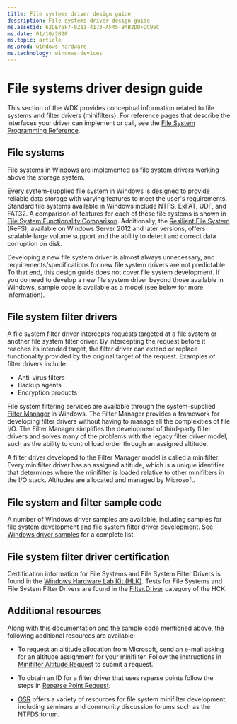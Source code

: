 ```yaml
---
title: File systems driver design guide
description: File systems driver design guide
ms.assetid: 62DE75F7-0211-4173-AF45-84B2DDFDC95C
ms.date: 01/10/2020
ms.topic: article
ms.prod: windows-hardware
ms.technology: windows-devices
---
```


# File systems driver design guide

This section of the WDK provides conceptual information related to file systems and filter drivers (minifilters). For reference pages that describe the interfaces your driver can implement or call, see the [File System Programming Reference](https://docs.microsoft.com/windows-hardware/drivers/ddi/_ifsk/).

## File systems

File systems in Windows are implemented as file system drivers working above the storage system.

Every system-supplied file system in Windows is designed to provide reliable data storage with varying features to meet the user's requirements. Standard file systems available in Windows include NTFS, ExFAT, UDF, and FAT32. A comparison of features for each of these file systems is shown in [File System Functionality Comparison](https://docs.microsoft.com/windows/desktop/FileIO/filesystem-functionality-comparison). Additionally, the [Resilient File System](https://docs.microsoft.com/windows-server/storage/refs/refs-overview) (ReFS), available on Windows Server 2012 and later versions, offers scalable large volume support and the ability to detect and correct data corruption on disk.

Developing a new file system driver is almost always unnecessary, and requirements/specifications for new file system drivers are not predictable. To that end, this design guide does not cover file system development. If you do need to develop a new file system driver beyond those available in Windows, sample code is available as a model (see below for more information).

## File system filter drivers

A file system filter driver intercepts requests targeted at a file system or another file system filter driver. By intercepting the request before it reaches its intended target, the filter driver can extend or replace functionality provided by the original target of the request. Examples of filter drivers include:

- Anti-virus filters
- Backup agents
- Encryption products

File system filtering services are available through the system-supplied [Filter Manager](https://docs.microsoft.com/windows-hardware/drivers/ifs/filter-manager-concepts) in Windows. The Filter Manager provides a framework for developing filter drivers without having to manage all the complexities of file I/O. The Filter Manager simplifies the development of third-party filter drivers and solves many of the problems with the legacy filter driver model, such as the ability to control load order through an assigned altitude.

A filter driver developed to the Filter Manager model is called a minifilter. Every minifilter driver has an assigned altitude, which is a unique identifier that determines where the minifilter is loaded relative to other minifilters in the I/O stack. Altitudes are allocated and managed by Microsoft.

## File system and filter sample code

A number of Windows driver samples are available, including samples for file system development and file system filter driver development. See [Windows driver samples](https://docs.microsoft.com/windows-hardware/drivers/samples) for a complete list.

## File system filter driver certification

Certification information for File Systems and File System Filter Drivers is found in the [Windows Hardware Lab Kit (HLK)](https://go.microsoft.com/fwlink/p/?LinkId=733613). Tests for File Systems and File System Filter Drivers are found in the [Filter.Driver](https://docs.microsoft.com/previous-versions/windows/hardware/hck/jj124779(v=vs.85)) category of the HCK.

## Additional resources

Along with this documentation and the sample code mentioned above, the following additional resources are available:

- To request an altitude allocation from Microsoft, send an e-mail asking for an altitude assignment for your minifilter. Follow the instructions in [Minifilter Altitude Request](minifilter-altitude-request.md) to submit a request.

- To obtain an ID for a filter driver that uses reparse points follow the steps in [Reparse Point Request](reparse-point-tag-request.md).

- [OSR](https://go.microsoft.com/fwlink/p/?linkid=50692) offers a variety of resources for file system minifilter development, including seminars and community discussion forums such as the NTFDS forum.
